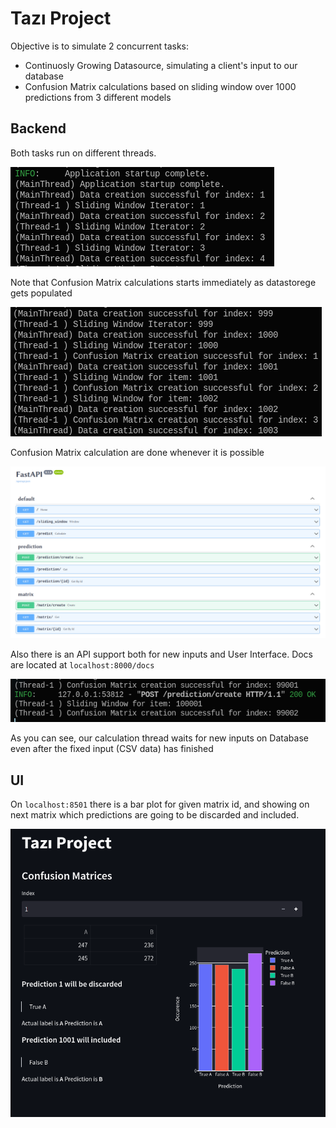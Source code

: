 # Tazı Project

Objective is to simulate 2 concurrent tasks:

+ Continuosly Growing Datasource, simulating a client's input to our database
+ Confusion Matrix calculations based on sliding window over 1000 predictions from 3 different models

## Backend

Both tasks run on different threads.

![threads](media/sliding_window.png)

Note that Confusion Matrix calculations starts immediately as datastorege gets populated

![concurency](media/sliding_window2.png)

Confusion Matrix calculation are done whenever it is possible

![endpoints](media/endpoints.png)

Also there is an API support both for new inputs and User Interface. Docs are located at `localhost:8000/docs`

![99002th matrix](media/whenever.png)

As you can see, our calculation thread waits for new inputs on Database even after the fixed input (CSV data) has finished 

## UI

On `localhost:8501` there is a bar plot for given matrix id, and showing on next matrix which predictions are going to be discarded and included.

![UI](media/ui.gif)
